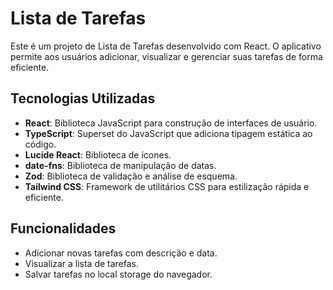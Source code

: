 # Lista de Tarefas

Este é um projeto de Lista de Tarefas desenvolvido com React. O aplicativo permite aos usuários adicionar, visualizar e gerenciar suas tarefas de forma eficiente.

## Tecnologias Utilizadas

- **React**: Biblioteca JavaScript para construção de interfaces de usuário.
- **TypeScript**: Superset do JavaScript que adiciona tipagem estática ao código.
- **Lucide React**: Biblioteca de ícones.
- **date-fns**: Biblioteca de manipulação de datas.
- **Zod**: Biblioteca de validação e análise de esquema.
- **Tailwind CSS**: Framework de utilitários CSS para estilização rápida e eficiente.


## Funcionalidades

- Adicionar novas tarefas com descrição e data.
- Visualizar a lista de tarefas.
- Salvar tarefas no local storage do navegador.


